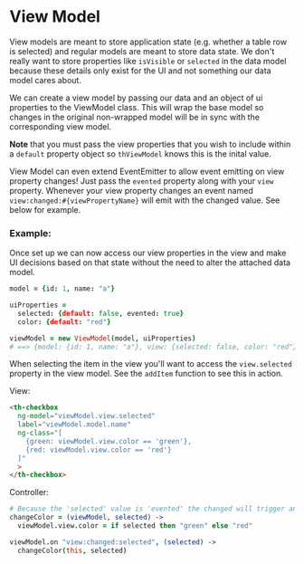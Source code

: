 # View Model

View models are meant to store application state (e.g. whether a table row is
selected) and regular models are meant to store data state. We don't really
want to store properties like `isVisible` or `selected` in the data model because
these details only exist for the UI and not something our data model cares about.

We can create a view model by passing our data and an object of ui properties
to the ViewModel class. This will wrap the base model so changes in the original
non-wrapped model will be in sync with the corresponding view model.

**Note** that you must pass the view properties that you wish to include within a
`default` property object so `thViewModel` knows this is the inital value.

View Model can even extend EventEmitter to allow event emitting on view property
changes! Just pass the `evented` property along with your `view` property. Whenever
your view property changes an event named `view:changed:#{viewPropertyName}` will
emit with the changed value. See below for example.

### Example:

Once set up we can now access our view properties in the view and make UI decisions
based on that state without the need to alter the attached data model.

```coffeescript
model = {id: 1, name: "a"}

uiProperties =
  selected: {default: false, evented: true}
  color: {default: "red"}

viewModel = new ViewModel(model, uiProperties)
# ==> {model: {id: 1, name: "a"}, view: {selected: false, color: "red"}

```

When selecting the item in the view you'll want to access the `view.selected`
property in the view model. See the `addItem` function to see this in action.

View:

```html
<th-checkbox
  ng-model="viewModel.view.selected"
  label="viewModel.model.name"
  ng-class="[
    {green: viewModel.view.color == 'green'},
    {red: viewModel.view.color == 'red'}
  ]"
  >
</th-checkbox>
```
Controller:

```coffeescript
# Because the 'selected' value is 'evented' the changed will trigger an emit.
changeColor = (viewModel, selected) ->
  viewModel.view.color = if selected then "green" else "red"

viewModel.on "view:changed:selected", (selected) ->
  changeColor(this, selected)
```
